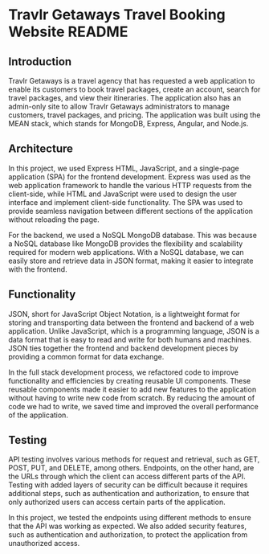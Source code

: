 # Travlr Getaways Travel Booking Website README
## Introduction 
Travlr Getaways is a travel agency that has requested a web application to enable its customers to book travel packages, create an account, search for travel packages, and view their itineraries. The application also has an admin-only site to allow Travlr Getaways administrators to manage customers, travel packages, and pricing. The application was built using the MEAN stack, which stands for MongoDB, Express, Angular, and Node.js.

## Architecture
In this project, we used Express HTML, JavaScript, and a single-page application (SPA) for the frontend development. Express was used as the web application framework to handle the various HTTP requests from the client-side, while HTML and JavaScript were used to design the user interface and implement client-side functionality. The SPA was used to provide seamless navigation between different sections of the application without reloading the page.

For the backend, we used a NoSQL MongoDB database. This was because a NoSQL database like MongoDB provides the flexibility and scalability required for modern web applications. With a NoSQL database, we can easily store and retrieve data in JSON format, making it easier to integrate with the frontend.

## Functionality
JSON, short for JavaScript Object Notation, is a lightweight format for storing and transporting data between the frontend and backend of a web application. Unlike JavaScript, which is a programming language, JSON is a data format that is easy to read and write for both humans and machines. JSON ties together the frontend and backend development pieces by providing a common format for data exchange.

In the full stack development process, we refactored code to improve functionality and efficiencies by creating reusable UI components. These reusable components made it easier to add new features to the application without having to write new code from scratch. By reducing the amount of code we had to write, we saved time and improved the overall performance of the application.

## Testing
API testing involves various methods for request and retrieval, such as GET, POST, PUT, and DELETE, among others. Endpoints, on the other hand, are the URLs through which the client can access different parts of the API. Testing with added layers of security can be difficult because it requires additional steps, such as authentication and authorization, to ensure that only authorized users can access certain parts of the application.

In this project, we tested the endpoints using different methods to ensure that the API was working as expected. We also added security features, such as authentication and authorization, to protect the application from unauthorized access.



